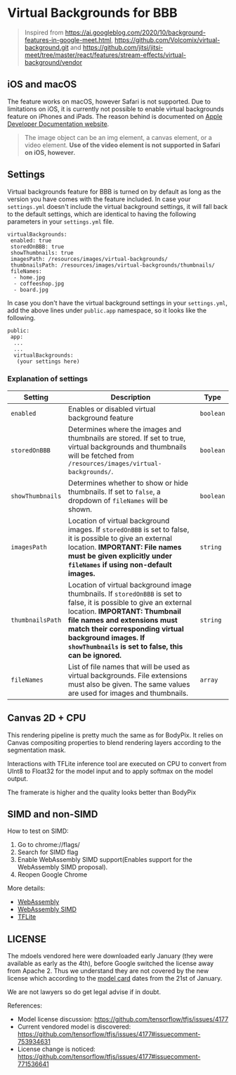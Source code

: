 # Virtual Backgrounds for BBB

> Inspired from https://ai.googleblog.com/2020/10/background-features-in-google-meet.html, https://github.com/Volcomix/virtual-background.git and https://github.com/jitsi/jitsi-meet/tree/master/react/features/stream-effects/virtual-background/vendor

## iOS and macOS

The feature works on macOS, however Safari is not supported. Due to limitations on iOS, it is currently not possible to enable virtual backgrounds feature on iPhones and iPads. The reason behind is documented on [Apple Developer Documentation website](https://developer.apple.com/documentation/webkitjs/canvasrenderingcontext2d/1630282-drawimage).

> The image object can be an img element, a canvas element, or a video element. **Use of the video element is not supported in Safari on iOS, however.**

## Settings

Virtual backgrounds feature for BBB is turned on by default as long as the version you have comes with the feature included. In case your `settings.yml` doesn't include the virtual background settings, it will fall back to the default settings, which are identical to having the following parameters in your `settings.yml` file.


    virtualBackgrounds:
     enabled: true
     storedOnBBB: true
     showThumbnails: true
     imagesPath: /resources/images/virtual-backgrounds/
     thumbnailsPath: /resources/images/virtual-backgrounds/thumbnails/
     fileNames:
      - home.jpg
      - coffeeshop.jpg
      - board.jpg

In case you don't have the virtual background settings in your `settings.yml`, add the above lines under `public.app` namespace, so it looks like the following.

    public:
     app:
      ...
      ...
      virtualBackgrounds:
       (your settings here)

### Explanation of settings

| Setting | Description | Type |
| --- | --- | --- |
| `enabled` | Enables or disabled virtual background feature | `boolean` |
| `storedOnBBB` | Determines where the images and thumbnails are stored. If set to true, virtual backgrounds and thumbnails will be fetched from `/resources/images/virtual-backgrounds/`.  | `boolean` |
| `showThumbnails`| Determines whether to show or hide thumbnails. If set to `false`, a dropdown of `fileNames` will be shown. | `boolean` |
| `imagesPath` | Location of virtual background images. If `storedOnBBB` is set to false, it is possible to give an external location. **IMPORTANT: File names must be given explicitly under `fileNames` if using non-default images.** | `string` |
| `thumbnailsPath` | Location of virtual background image thumbnails. If `storedOnBBB` is set to false, it is possible to give an external location. **IMPORTANT: Thumbnail file names and extensions must match their corresponding virtual background images. If `showThumbnails` is set to false, this can be ignored.** | `string` |
| `fileNames` | List of file names that will be used as virtual backgrounds. File extensions must also be given. The same values are used for images and thumbnails. | `array` |



## Canvas 2D + CPU

This rendering pipeline is pretty much the same as for BodyPix. It relies on Canvas compositing properties to blend rendering layers according to the segmentation mask.

Interactions with TFLite inference tool are executed on CPU to convert from UInt8 to Float32 for the model input and to apply softmax on the model output.

The framerate is higher and the quality looks better than BodyPix

## SIMD and non-SIMD

How to test on SIMD:
1. Go to chrome://flags/
2. Search for SIMD flag
3. Enable WebAssembly SIMD support(Enables support for the WebAssembly SIMD proposal).
4. Reopen Google Chrome

More details:
- [WebAssembly](https://webassembly.org/)
- [WebAssembly SIMD](https://github.com/WebAssembly/simd)
- [TFLite](https://blog.tensorflow.org/2020/07/accelerating-tensorflow-lite-xnnpack-integration.html)

## LICENSE

The mdoels vendored here were downloaded early January (they were available as early as the 4th), before Google switched the license away from Apache 2. Thus we understand they are not covered by the new license which according to the [model card](https://github.com/tensorflow/tfjs/files/6466044/Model.Card-Meet.Segmentation.pdf) dates from the 21st of January.

We are not lawyers so do get legal advise if in doubt.

References:

- Model license discussion: https://github.com/tensorflow/tfjs/issues/4177
- Current vendored model is discovered: https://github.com/tensorflow/tfjs/issues/4177#issuecomment-753934631
- License change is noticed: https://github.com/tensorflow/tfjs/issues/4177#issuecomment-771536641